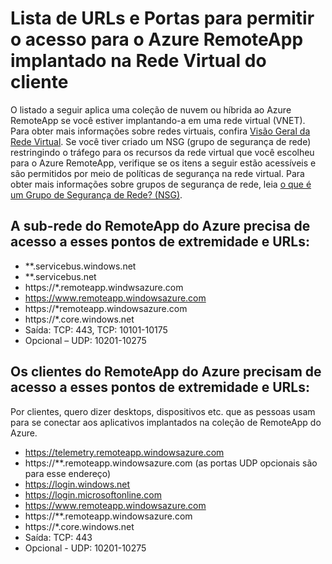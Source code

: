 
<properties
    pageTitle="Lista de URLs e Portas a colocar em lista branca para o Azure RemoteApp implantado na Rede Virtual do cliente | Microsoft Azure"
    description="Saiba quais portas e URLs você precisará configurar para comunicação por meio do RemoteApp do Azure."
    services="remoteapp"
	documentationCenter=""
    authors="mghosh1616"
    manager="mbaldwin" />

<tags
    ms.service="remoteapp"
    ms.workload="compute"
    ms.tgt_pltfrm="na"
    ms.devlang="na"
    ms.topic="article"
    ms.date="01/19/2016"
    ms.author="elizapo" />



# Lista de URLs e Portas para permitir o acesso para o Azure RemoteApp implantado na Rede Virtual do cliente 

O listado a seguir aplica uma coleção de nuvem ou híbrida ao Azure RemoteApp se você estiver implantando-a em uma rede virtual (VNET). Para obter mais informações sobre redes virtuais, confira [Visão Geral da Rede Virtual](virtual-networks-overview.md). Se você tiver criado um NSG (grupo de segurança de rede) restringindo o tráfego para os recursos da rede virtual que você escolheu para o Azure RemoteApp, verifique se os itens a seguir estão acessíveis e são permitidos por meio de políticas de segurança na rede virtual. Para obter mais informações sobre grupos de segurança de rede, leia [o que é um Grupo de Segurança de Rede? (NSG)](virtual-networks-nsg.md).

##  A sub-rede do RemoteApp do Azure precisa de acesso a esses pontos de extremidade e URLs: 
*	**.servicebus.windows.net
*	 **.servicebus.net
*	 https://*.remoteapp.windwsazure.com  
*	 https://www.remoteapp.windowsazure.com 
*	 https://*remoteapp.windowsazure.com  
*	 https://*.core.windows.net  
*	 Saída: TCP: 443, TCP: 10101-10175 
*	 Opcional – UDP: 10201-10275 
 
## Os clientes do RemoteApp do Azure precisam de acesso a esses pontos de extremidade e URLs: 

Por clientes, quero dizer desktops, dispositivos etc. que as pessoas usam para se conectar aos aplicativos implantados na coleção de RemoteApp do Azure.

-  https://telemetry.remoteapp.windowsazure.com  
-  https://**.remoteapp.windowsazure.com (as portas UDP opcionais são para esse endereço) 
-  https://login.windows.net  
-  https://login.microsoftonline.com  
-  https://www.remoteapp.windowsazure.com 
-  https://**.remoteapp.windowsazure.com  
-  https://*.core.windows.net  
-  Saída: TCP: 443  
-  Opcional - UDP: 10201-10275

<!---HONumber=AcomDC_0121_2016-->